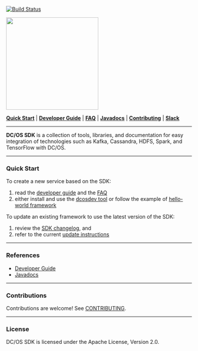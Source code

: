 [![Build Status](https://travis-ci.org/portworx/dcos-commons.svg?branch=px_19f5541)](https://travis-ci.org/portworx/dcos-commons)


<p align="left">
  <img src="https://mesosphere.com/wp-content/themes/mesosphere/library/images/assets/dcos-sdk-logo.png" width="250"/>
</p>

[__Quick Start__](README.md#quick-start) |
[__Developer Guide__](https://mesosphere.github.io/dcos-commons/developer-guide/) |
[__FAQ__](docs/pages/faq.md) |
[__Javadocs__](https://mesosphere.github.io/dcos-commons/reference/api/) |
[__Contributing__](CONTRIBUTING.md) |
[__Slack__](http://chat.dcos.io)

---
__DC/OS SDK__ is a collection of tools, libraries, and documentation for easy integration of technologies such as Kafka, Cassandra, HDFS, Spark, and TensorFlow with DC/OS.

---
### Quick Start

To create a new service based on the SDK:
1. read the [developer guide](https://mesosphere.github.io/dcos-commons/developer-guide/) and the [FAQ](https://mesosphere.github.io/dcos-commons/faq/)
1. either install and use the [dcosdev tool](https://github.com/mesosphere/dcosdev) or follow the example of [hello-world framework](frameworks/helloworld)

To update an existing framework to use the latest version of the SDK:
1. review the [SDK changelog](changelog.md), and
1. refer to the current [update instructions](UPDATING-FRAMEWORKS.md)

---
### References
* [Developer Guide](https://mesosphere.github.io/dcos-commons/developer-guide/)
* [Javadocs](https://mesosphere.github.io/dcos-commons/reference/api/)

---
### Contributions
Contributions are welcome! See [CONTRIBUTING](CONTRIBUTING.md).

---
### License
DC/OS SDK is licensed under the Apache License, Version 2.0.
